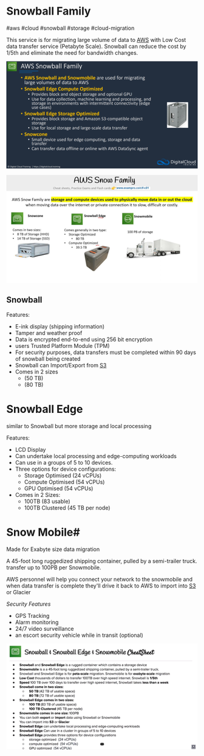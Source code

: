 # Snowball Family
#aws #cloud #snowball #storage #cloud-migration

This service is for migrating large volume of data to [AWS](Cloud%20Computing/AWS/AWS.md) with Low Cost data transfer service (Petabyte Scale). Snowball can reduce the cost by 1/5th and eliminate the need for bandwidth changes. 

![](Attachments/Pasted%20image%2020230312221507.png)

![](Attachments/Pasted%20image%2020230312221629.png)

## Snowball 
Features:
- E-ink display (shipping information)
- Tamper and weather proof
- Data is encrypted end-to-end using 256 bit encryption
- users Trusted Platform Module (TPM)
- For security purposes, data transfers must be completed within 90 days of snowball being created
- Snowball can Import/Export from [S3](Cloud%20Computing/AWS/Storage/S3.md)
- Comes in 2 sizes 
	- (50 TB) 
	- (80 TB)

# Snowball Edge
similar to Snowball but more storage and local processing

Features:
- LCD Display
- Can undertake local processing and edge-computing workloads
- Can use in a groups of 5 to 10 devices.
- Three options for device configurations:
	- Storage Optimised (24 vCPUs)
	- Compute Optimised (54 vCPUs)
	- GPU Optimised (54 vCPUs)
- Comes in 2 Sizes:
	- 100TB (83 usable)
	- 100TB Clustered (45 TB per node)


# Snow Mobile#
Made for Exabyte size data migration

A 45-foot long ruggedized shipping container, pulled by a semi-trailer truck. transfer up to 100PB per Snowmobile.

AWS personnel will help you connect your network to the snowmobile and when data transfer is complete they'll drive it back to AWS to import into [S3](Cloud%20Computing/AWS/Storage/S3.md) or Glacier

*Security Features*
- GPS Tracking
- Alarm monitoring
- 24/7 video surveillance
- an escort security vehicle while in transit (optional)


![Pasted image 20220714014138](Attachments/Pasted%20image%2020220714014138.png)